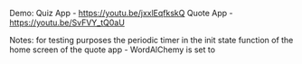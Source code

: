 Demo:
Quiz App - https://youtu.be/jxxlEqfkskQ
Quote App - https://youtu.be/SvFVY_tQ0aU

Notes: for testing purposes the periodic timer in the init state function of the home screen of the quote app  - WordAlChemy is set to